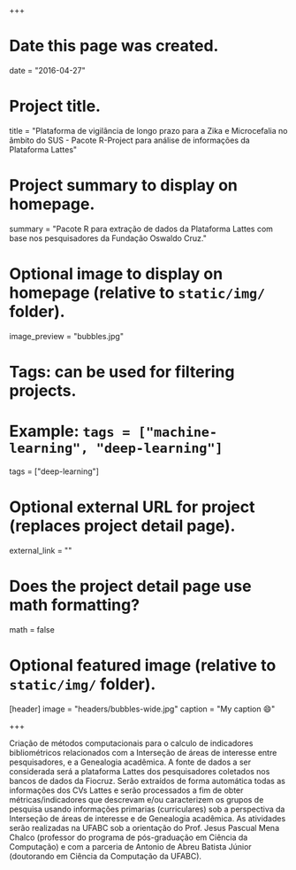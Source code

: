 +++
# Date this page was created.
date = "2016-04-27"

# Project title.
title = "Plataforma de vigilância de longo prazo para a Zika e Microcefalia no âmbito do SUS - Pacote R-Project para análise de informações da Plataforma Lattes"

# Project summary to display on homepage.
summary = "Pacote R para extração de dados da Plataforma Lattes com base nos pesquisadores da Fundação Oswaldo Cruz."

# Optional image to display on homepage (relative to `static/img/` folder).
image_preview = "bubbles.jpg"

# Tags: can be used for filtering projects.
# Example: `tags = ["machine-learning", "deep-learning"]`
tags = ["deep-learning"]

# Optional external URL for project (replaces project detail page).
external_link = ""

# Does the project detail page use math formatting?
math = false

# Optional featured image (relative to `static/img/` folder).
[header]
image = "headers/bubbles-wide.jpg"
caption = "My caption :smile:"

+++

Criação de métodos computacionais para o calculo de indicadores bibliométricos relacionados com a Interseção de áreas de interesse entre pesquisadores, e a Genealogia acadêmica. A fonte de dados a ser considerada será a plataforma Lattes dos pesquisadores coletados nos bancos de dados da Fiocruz. Serão extraídos de forma automática todas as informações dos CVs Lattes e serão processados a fim de obter métricas/indicadores que descrevam e/ou caracterizem os grupos de pesquisa usando informações primarias (curriculares) sob a perspectiva da Interseção de áreas de interesse e de Genealogia acadêmica. As atividades serão realizadas na UFABC sob a orientação do Prof. Jesus Pascual Mena Chalco (professor do programa de pós-graduação em Ciência da Computação) e com a parceria de Antonio de Abreu Batista Júnior (doutorando em Ciência da Computação da UFABC).

